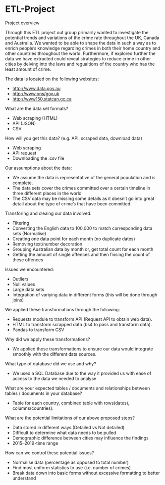 # ETL-Project

Project overview

Through this ETL project out group primarily wanted to investigate the potential trends and variations of the crime rate throughout the UK, Canada and Australia. We wanted to be able to shape the data in such a way as to enrich people’s knowledge regarding crimes in both their home country and other countries throughout the world. Furthermore, if explored further the data we have extracted could reveal strategies to reduce crime in other cities by delving into the laws and regualtions of the country who has the least amount of crime. 

The data is located on the following websites: 
-	http://www.data.gov.au
-	http://www.ons/gov.uk
-	http://www150.statcan.gc.ca

What are the data set formats?
-	Web scraping (HTML)
-	API (JSON)
-	CSV

How will you get this data? (e.g. API, scraped data, download data)
-	Web scraping
-	API request
-	Downloading the .csv file
 
Our assumptions about the data: 
-	We assume the data is representative of the general population and is complete.
-	The data sets cover the crimes committed over a certain timeline in three different places in the world
-	The CSV data may be missing some details as it doesn’t go into great detail about the type of crime’s that have been committed.

Transforing and cleaing our data involved: 
-	Filtering 
-	Converting the English data to 100,000 to match corresponding data sets (Normalise)
-	Creating one data point for each month (no duplicate dates)
-	Removing text/number decoration
-	Grouping Australian data by month or, get total count for each month
-	Getting the amount of single offences and then finsing the count of these offences

Issues we encountered: 
-	Outliers
-	Null values
-	Large data sets 
-	Integration of variying data in different forms (this will be done through joins)
 
We applied these transformations through the following: 
-	Requests module to transform API (Request API to obtain web data).
-	HTML to transform scrapped data (bs4 to pass and transform data).
-	Pandas to transform CSV

Why did we apply these transformations?
- We applied these transformations to ensure our data would integrate smoothly with the different data sources.

What type of database did we use and why? 
-	We used a SQL Database due to the way it provided us with ease of access to the data we needed to analyse 

What are your expected tables / documents and relationships between tables / documents in your database?
-	Table for each country, combined table with rows(dates), columns(countries).

What are the potential limitations of our above proposed steps?
-	Data stored in different ways (Detailed vs Not detailed)
-	Difficult to determine what data needs to be pulled
-	Demographic difference between cities may influence the findings
-	2015–2019-time range

How can we control these potential issues?
-	Normalise data (percentage as opposed to total number)
-	Find most uniform statistics to use (i.e. number of crimes)
-	Break data down into basic forms without excessive formatting to better understand

